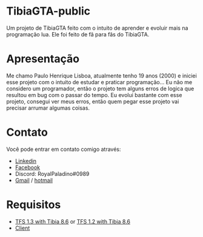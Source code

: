 # TibiaGTA-public
Um projeto de TibiaGTA feito com o intuito de aprender e evoluir mais na programação lua. Ele foi feito de fã para fãs do TibiaGTA.

# Apresentação
Me chamo Paulo Henrique Lisboa, atualmente tenho 19 anos (2000) e iniciei esse projeto com o intuito de estudar e praticar programação... Eu não me considero um programador, então o projeto tem alguns erros de logica que resultou em bug com o passar do tempo. Eu evolui bastante com esse projeto, consegui ver meus erros, então quem pegar esse projeto vai precisar arrumar algumas coisas.

# Contato
Você pode entrar em contato comigo através:
- [Linkedin](https://www.linkedin.com/in/paulo-henrique-8462b8173/)
- [Facebook](https://www.facebook.com/RoyalPaladin)
- Discord: RoyalPaladino#0989
- [Gmail](mailto:phlinho10@gmail.com) / [hotmail](mailto:paulohl10@hotmail.com)

# Requisitos
- [TFS 1.3 with Tibia 8.6](https://github.com/nekiro/forgottenserver/tree/8.6-downgrade) or [TFS 1.2 with Tibia 8.6](https://github.com/ninjalulz/forgottenserver/tree/8.6)
- [Client](https://www.dropbox.com/s/k7exe0b1p6kqgzv/TibiaGTA.rar?dl=0)